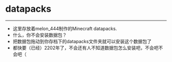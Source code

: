 # datapacks
---
- 这里存放着melon_444制作的Minecraft datapacks.
- 什么，你不会安装数据包？
- 把数据包拖动到你存档下的datapacks文件夹就可以安装这个数据包了
- 都快要（已经）2202年了，不会还有人不知道数据包怎么安装吧，不会吧不会吧（
